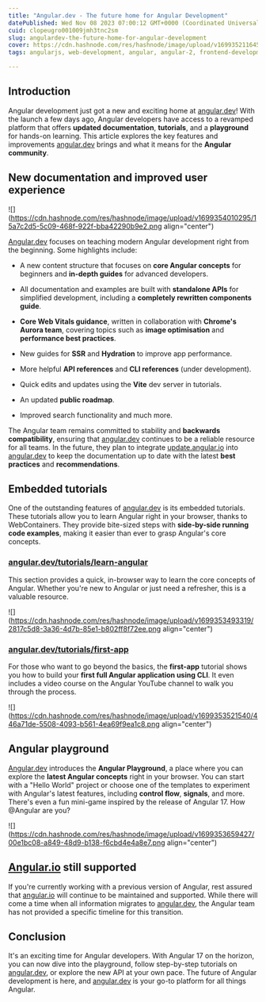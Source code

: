 ```yaml
---
title: "Angular.dev - The future home for Angular Development"
datePublished: Wed Nov 08 2023 07:00:12 GMT+0000 (Coordinated Universal Time)
cuid: clopeugro001009jmh3tnc2sm
slug: angulardev-the-future-home-for-angular-development
cover: https://cdn.hashnode.com/res/hashnode/image/upload/v1699352116452/fbdb7faf-bbc9-4002-89fd-f99eb7f8552d.png
tags: angularjs, web-development, angular, angular-2, frontend-development

---
```


## Introduction

Angular development just got a new and exciting home at [angular.dev](http://Angular.dev)! With the launch a few days ago, Angular developers have access to a revamped platform that offers **updated documentation**, **tutorials**, and a **playground** for hands-on learning. This article explores the key features and improvements [angular.dev](http://Angular.dev) brings and what it means for the **Angular community**.

## New documentation and improved user experience

![](https://cdn.hashnode.com/res/hashnode/image/upload/v1699354010295/15a7c2d5-5c09-468f-922f-bba42290b9e2.png align="center")

[Angular.dev](http://Angular.dev) focuses on teaching modern Angular development right from the beginning. Some highlights include:

* A new content structure that focuses on **core Angular concepts** for beginners and **in-depth guides** for advanced developers.
    
* All documentation and examples are built with **standalone APIs** for simplified development, including a **completely rewritten components guide**.
    
* **Core Web Vitals guidance**, written in collaboration with **Chrome's Aurora team**, covering topics such as **image optimisation** and **performance best practices**.
    
* New guides for **SSR** and **Hydration** to improve app performance.
    
* More helpful **API references** and **CLI references** (under development).
    
* Quick edits and updates using the **Vite** dev server in tutorials.
    
* An updated **public roadmap**.
    
* Improved search functionality and much more.
    

The Angular team remains committed to stability and **backwards compatibility**, ensuring that [angular.dev](http://Angular.dev) continues to be a reliable resource for all teams. In the future, they plan to integrate [update.angular.io](http://update.angular.io) into [angular.dev](http://Angular.dev) to keep the documentation up to date with the latest **best practices** and **recommendations**.

## **Embedded tutorials**

One of the outstanding features of [angular.dev](http://Angular.dev) is its embedded tutorials. These tutorials allow you to learn Angular right in your browser, thanks to WebContainers. They provide bite-sized steps with **side-by-side running code examples**, making it easier than ever to grasp Angular's core concepts.

### [**angular.dev/tutorials/learn-angular**](http://Angular.dev/tutorials/learn-angular)

This section provides a quick, in-browser way to learn the core concepts of Angular. Whether you're new to Angular or just need a refresher, this is a valuable resource.

![](https://cdn.hashnode.com/res/hashnode/image/upload/v1699353493319/2817c5d8-3a36-4d7b-85e1-b802ff8f72ee.png align="center")

### [**angular.dev/tutorials/first-app**](http://Angular.dev/tutorials/first-app)

For those who want to go beyond the basics, the **first-app** tutorial shows you how to build your **first full Angular application using CLI**. It even includes a video course on the Angular YouTube channel to walk you through the process.

![](https://cdn.hashnode.com/res/hashnode/image/upload/v1699353521540/446a71de-5508-4093-b561-4ea69f9ea1c8.png align="center")

## **Angular playground**

[Angular.dev](http://Angular.dev) introduces the **Angular Playground**, a place where you can explore the **latest Angular concepts** right in your browser. You can start with a "Hello World" project or choose one of the templates to experiment with Angular's latest features, including **control flow**, **signals**, and more. There's even a fun mini-game inspired by the release of Angular 17. How @Angular are you?

![](https://cdn.hashnode.com/res/hashnode/image/upload/v1699353659427/00e1bc08-a849-48d9-b138-f6cbd4e4a8e7.png align="center")

## [**Angular.io**](http://Angular.io) **still supported**

If you're currently working with a previous version of Angular, rest assured that [angular.io](http://Angular.io) will continue to be maintained and supported. While there will come a time when all information migrates to [angular.dev](http://Angular.dev), the Angular team has not provided a specific timeline for this transition.

## Conclusion

It's an exciting time for Angular developers. With Angular 17 on the horizon, you can now dive into the playground, follow step-by-step tutorials on [angular.dev](http://Angular.dev), or explore the new API at your own pace. The future of Angular development is here, and [angular.dev](http://Angular.dev) is your go-to platform for all things Angular.